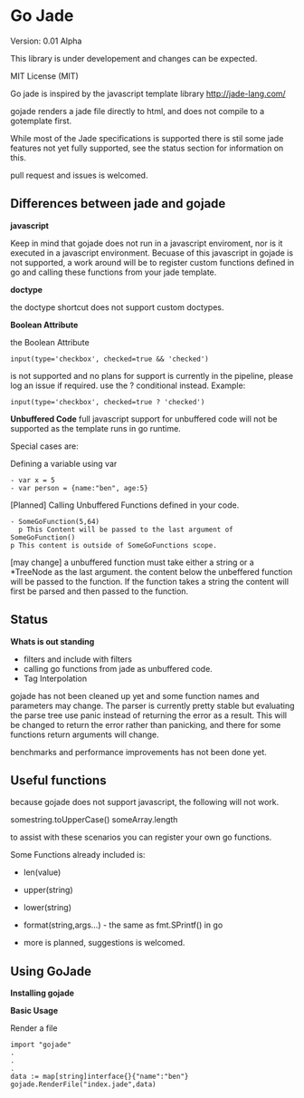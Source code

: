 # Go Jade

Version: 0.01 Alpha

This library is under developement and changes can be expected.

MIT License (MIT)

Go jade is inspired by the javascript template library http://jade-lang.com/

gojade renders a jade file directly to html, and does not compile to a gotemplate first.

While most of the Jade specifications is supported there is stil some jade features not yet fully supported, see the status section for information on this.

pull request and issues is welcomed.



## Differences between jade and gojade

**javascript**

Keep in mind that gojade does not run in a javascript enviroment, nor is it executed in a javascript
environment. Becuase of this javascript in gojade is not supported, a work around will be to register custom functions defined in go and calling these functions from your jade template.

**doctype**

the doctype shortcut does not support custom doctypes.

**Boolean Attribute**

the Boolean Attribute

    input(type='checkbox', checked=true && 'checked')

is not supported and no plans for support is currently in the pipeline, please log an issue if required.
use the ? conditional instead. Example:

    input(type='checkbox', checked=true ? 'checked')

**Unbuffered Code**
full javascript support for unbuffered code will not be supported as the template runs in go runtime.

Special cases are:

Defining a variable using var

	- var x = 5
    - var person = {name:"ben", age:5}

[Planned] Calling Unbuffered Functions defined in your code.

	- SomeGoFunction(5,64)
	  p This Content will be passed to the last argument of SomeGoFunction()
	p This content is outside of SomeGoFunctions scope.

[may change] a unbuffered function must take either a string or a *TreeNode as the last argument. the content below the unbeffered function will be passed to the function. If the function takes a string the content will first be parsed and then passed to the function.

## Status

**Whats is out standing**

- filters and include with filters
- calling go functions from jade as unbuffered code.
- Tag Interpolation

gojade has not been cleaned up yet and some function names and parameters may change. The parser is currently pretty stable but evaluating the parse tree use panic instead of returning the error as a result. This will be changed to return the error rather than panicking, and there for some functions return arguments will change.

benchmarks and performance improvements has not been done yet.


## Useful functions

because gojade does not support javascript, the following will not work.

somestring.toUpperCase()
someArray.length

to assist with these scenarios you can register your own go functions.

Some Functions already included is:

* len(value)

* upper(string)

* lower(string)

* format(string,args...) - the same as fmt.SPrintf() in go

* more is planned, suggestions is welcomed.

## Using GoJade

**Installing gojade**


**Basic Usage**

Render a file

```golang
import "gojade"
.
.
.
data := map[string]interface{}{"name":"ben"}
gojade.RenderFile("index.jade",data)
```
